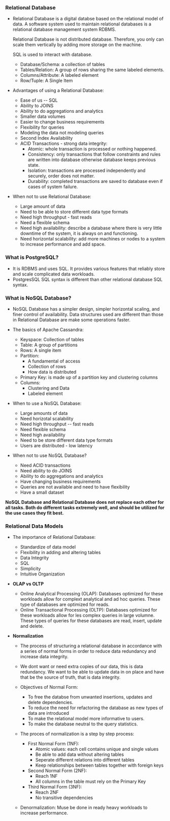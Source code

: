 ### Relational Database
- Relational Database is a digital databse based on the relational model of data. A software system used to maintain relational databases is a relational database management system RDBMS.

    Relational Database is not distributed database. Therefore, you only can scale them vertically by adding more storage on the machine.

    SQL is used to interact with database.

    + Database/Schema: a collection of tables
    + Tables/Relation: A group of rows sharing the same labeled elements.
    + Columns/Attribute: A labeled element
    + Row/Tuple: A Single Item

- Advantages of using a Relational Database:
    + Ease of us -- SQL
    + Ability to JOINS
    + Ability to do aggregations and analytics
    + Smaller data volumes
    + Easier to change business requirements
    + Flexibility for queries
    + Modeling the data not modeling queries
    + Second Index Availability
    + ACID Transactions - strong data integrity:
        + Atomic: whole transaction is processed or nothing happened.
        + Consistency: only transactions that follow constraints and rules are written into database otherwise database keeps previous state.
        + Isolation: transactions are processed independently and securely, order does not matter.
        + Durability: completed transactions are saved to database even if cases of system failure.

- When not to use Relational Database:
    + Large amount of data
    + Need to be able to store different data type formats
    + Need high throughput - fast reads
    + Need a flexible schema
    + Need high availability: describe a database  where there is very little downtime of the system, it is always on and functioning.
    + Need horizontal scalability: add more machines or nodes to a system to increase performance and add space. 

### What is PostgreSQL?
- It is RDBMS and uses SQL. It provides various features that reliably store and scale complicated data workloads.
- PostgresSQL SQL syntax is different than other relational database SQL syntax.

### What is NoSQL Database? 
- NoSQL Database has a simpler design, simpler horizontal scaling, and finer control of availability. Data structures used are different than those in Relational Database are make some operations faster.

- The basics of Apache Cassandra:
    + Keyspace: Collection of tables
    + Table: A group of partitions
    + Rows: A single item
    + Partition:
        + A fundamental of access
        + Collection of rows
        + How data is distributed
    + Primary Key: is made up of a partition key and clustering columns
    + Columns: 
        + Clustering and Data
        + Labeled element

- When to use a NoSQL Database:
    + Large amounts of data
    + Need horizotal scalability
    + Need high throughput -- fast reads
    + Need flexible schema
    + Need high availability
    + Need to be store different data type formats
    + Users are distributed - low latency

- When not to use NoSQL Database?
    + Need ACID transactions
    + Need ability to do JOINS
    + Ability to do aggregations and analytics
    + Have changing business requirements
    + Queries are not available and need to have flexibility
    + Have a small dataset
    
**NoSQL Database and Relational Database does not replace each other for all tasks. Both do different tasks extremely well, and should be utilized for the use cases they fit best.**
 
### Relational Data Models
- The importance of Relational Database:
    + Standardize of data model
    + Flexibility in adding and altering tables
    + Data Integrity
    + SQL
    + Simplicity
    + Intuitive Organization

- **OLAP vs OLTP**
    + Online Analytical Processing (OLAP): Databases optimized for these workloads allow for complext analytical and ad hoc queries. These type of databases are optimized for reads.
    + Online Transactional Processing (OLTP): Databases optimized for these workloads allow for les complex queries in large volumne. These types of queries for these databases are read, insert, update and delete.
 
- **Normalization**
    + The process of structuring a relational database in accordance with a series of normal forms in order to reduce data redundancy and increase data integrity.
    + We dont want or need extra copies of our data, this is data redundancy. We want to be able to update data in on place and have that be the source of truth, that is data integrity.
    + Objectives of Normal Form:
        + To free the databse from unwanted insertions, updates and delete dependencies.
        + To reduce the need for refactoring the database as new types of data are introduced
        + To make the relational model more informative to users.
        + To make the database neutral to the query statistics.
    + The proces of normalization is a step by step process:
        + First Normal Form (1NF): 
            + Atomic values: each cell contains unique and single values
            + Be able to add data without altering tables
            + Seperate different relations into different tables
            + Keep relationships between tables together with foreign keys
        + Second Normal Form (2NF):
            + Reach 1NF
            + All columns in the table must rely on the Primary Key
        + Third Normal Form (3NF):
            + Reach 2NF
            + No transitive dependencies

    + Denormalization: Muse be done in ready heavy workloads to increase performance.